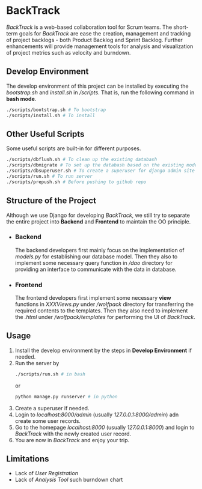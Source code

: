 # BackTrack
*BackTrack* is a web-based collaboration tool for Scrum teams. The short-term goals for *BackTrack* are ease the creation, management and tracking of project backlogs - both Product Backlog and Sprint Backlog. Further enhancements will provide management tools for analysis and visualization of project metrics such as velocity and burndown.

## Develop Environment
The develop environment of this project can be installed by executing the *bootstrap.sh* and *install.sh* in */scripts*. That is, run the following command in **bash mode**.
```bash
./scripts/bootstrap.sh # To bootstrap
./scripts/install.sh # To install
```

## Other Useful Scripts
Some useful scripts are built-in for different purposes.
```bash
./scripts/dbflush.sh # To clean up the existing databash
./scripts/dbmigrate # To set up the databash based on the existing models
./scripts/dbsuperuser.sh # To create a superuser for django admin site
./scripts/run.sh # To run server
./scripts/prepush.sh # Before pushing to github repo
```

## Structure of the Project
Although we use Django for developing *BackTrack*, we still try to separate the entire project into **Backend** and **Frontend** to maintain the OO principle. 
- ### Backend
    The backend developers first mainly focus on the implementation of *models.py* for establishing our database model. Then they also to implement some necessary query function in */dao* directory for providing an interface to communicate with the data in database.
- ### Frontend
    The frontend developers first implement some necessary **view** functions in *XXXViews.py* under */wolfpack* directory for transferring the required contents to the templates. Then they also need to implement the *.html* under */wolfpack/templates* for performing the UI of *BackTrack*.

## Usage
1. Install the develop environment by the steps in **Develop Environment** if needed.
2. Run the server by 
    ```bash
    ./scripts/run.sh # in bash
    ```
    or
    ```python
    python manage.py runserver # in python
    ```
3. Create a superuser if needed.
4. Login to *localhost:8000/admin* (usually *127.0.0.1:8000/admin*) adn create some user records.
5. Go to the homepage *localhost:8000* (usually *127.0.0.1:8000*) and login to *BackTrack* with the newly created user record.
6. You are now in *BackTrack* and enjoy your trip.

## Limitations
- Lack of *User Registration*
- Lack of *Analysis Tool* such burndown chart
